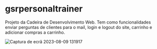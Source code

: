# gsrpersonaltrainer

Projeto da Cadeira de Desenvolvimento Web.
Tem como funcionalidades enviar perguntas de clientes para o mail, login e logout do site, carrinho e adicionar compras a carrinho.

![Captura de ecrã 2023-08-09 131917](https://github.com/Diogo-xico/gsrpersonaltrainer/assets/72604366/50da1d96-dbf3-44de-aa59-e1186d120d24)
